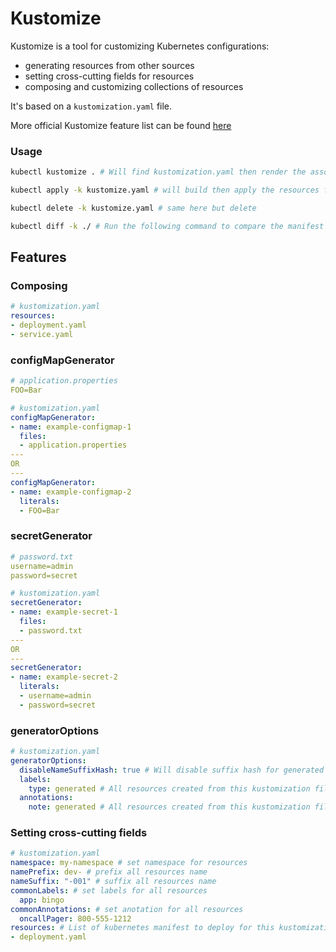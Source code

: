 # Kustomize

Kustomize is a tool for customizing Kubernetes configurations:
- generating resources from other sources
- setting cross-cutting fields for resources
- composing and customizing collections of resources

It's based on a `kustomization.yaml` file.

More official Kustomize feature list can be found [here](https://kubernetes.io/docs/tasks/manage-kubernetes-objects/kustomization/#kustomize-feature-list)

### Usage
```bash
kubectl kustomize . # Will find kustomization.yaml then render the associated template

kubectl apply -k kustomize.yaml # will build then apply the resources from the kustomize file

kubectl delete -k kustomize.yaml # same here but delete

kubectl diff -k ./ # Run the following command to compare the manifest object against the state that the cluster would be in if it was applied
```

## Features

### Composing

```yaml
# kustomization.yaml
resources:
- deployment.yaml
- service.yaml
```

### configMapGenerator 

```yaml
# application.properties
FOO=Bar

# kustomization.yaml
configMapGenerator:
- name: example-configmap-1
  files:
  - application.properties
---
OR
---
configMapGenerator:
- name: example-configmap-2
  literals:
  - FOO=Bar
```

### secretGenerator 
```yaml
# password.txt
username=admin
password=secret

# kustomization.yaml
secretGenerator:
- name: example-secret-1
  files:
  - password.txt
---
OR
---
secretGenerator:
- name: example-secret-2
  literals:
  - username=admin
  - password=secret
```

### generatorOptions 
```yaml
# kustomization.yaml
generatorOptions:
  disableNameSuffixHash: true # Will disable suffix hash for generated resources
  labels:
    type: generated # All resources created from this kustomization file will have those labels 
  annotations:
    note: generated # All resources created from this kustomization file will have those annotations 
```

### Setting cross-cutting fields 
```yaml
# kustomization.yaml
namespace: my-namespace # set namespace for resources
namePrefix: dev- # prefix all resources name
nameSuffix: "-001" # suffix all resources name
commonLabels: # set labels for all resources
  app: bingo
commonAnnotations: # set anotation for all resources
  oncallPager: 800-555-1212
resources: # List of kubernetes manifest to deploy for this kustomization file
- deployment.yaml
```